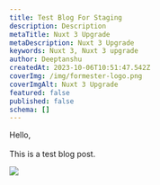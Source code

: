 ```yaml
---
title: Test Blog For Staging
description: Description
metaTitle: Nuxt 3 Upgrade
metaDescription: Nuxt 3 Upgrade
keywords: Nuxt 3, Nuxt 3 upgrade
author: Deeptanshu
createdAt: 2023-10-06T10:51:47.542Z
coverImg: /img/formester-logo.png
coverImgAlt: Nuxt 3 Upgrade
featured: false
published: false
schema: []
---
```

H﻿ello, \
\
T﻿his is a test blog post.

![](/img/acorn-globus.png)